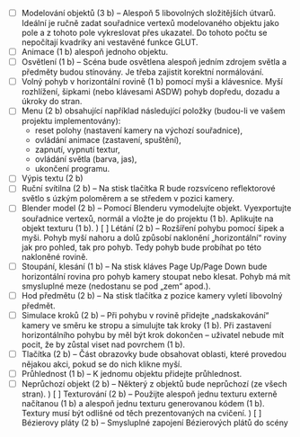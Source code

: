 - [ ] Modelování objektů (3 b) – Alespoň 5 libovolných složitějších útvarů. Ideální je ručně zadat
souřadnice vertexů modelovaného objektu jako pole a z tohoto pole vykreslovat přes ukazatel.
Do tohoto počtu se nepočítají kvadriky ani vestavěné funkce GLUT.
- [ ] Animace (1 b) alespoň jednoho objektu.
- [ ]  Osvětlení (1 b) – Scéna bude osvětlena alespoň jedním zdrojem světla a předměty budou
stínovány. Je třeba zajistit korektní normálování.
- [ ] Volný pohyb v horizontální rovině (1 b) pomocí myši a klávesnice. Myší rozhlížení, šipkami (nebo
klávesami ASDW) pohyb dopředu, dozadu a úkroky do stran.
- [ ] Menu (2 b) obsahující například následující položky (budou-li ve vašem projektu
implementovány):
    - reset polohy (nastavení kamery na výchozí souřadnice),
    - ovládání animace (zastavení, spuštění),
    - zapnutí, vypnutí textur,
    - ovládání světla (barva, jas),
    - ukončení programu.
- [ ] Výpis textu (2 b) 
- [ ] Ruční svítilna (2 b) – Na stisk tlačítka R bude rozsvíceno reflektorové světlo s úzkým poloměrem
a se středem v pozici kamery.
- [ ] Blender model (2 b) – Pomocí Blenderu vymodelujte objekt. Vyexportujte souřadnice vertexů,
normál a vložte je do projektu (1 b). Aplikujte na objekt texturu (1 b).
) [ ] Létání (2 b) – Rozšíření pohybu pomocí šipek a myši. Pohyb myší nahoru a dolů způsobí naklonění
„horizontální“ roviny jak pro pohled, tak pro pohyb. Tedy pohyb bude probíhat po této nakloněné
rovině.
- [ ] Stoupání, klesání (1 b) – Na stisk kláves Page Up/Page Down bude horizontální rovina pro pohyb
kamery stoupat nebo klesat. Pohyb má mít smysluplné meze (nedostanu se pod „zem“ apod.).
- [ ] Hod předmětu (2 b) – Na stisk tlačítka z pozice kamery vyletí libovolný předmět.
- [ ] Simulace kroků (2 b) – Při pohybu v rovině přidejte „nadskakování“ kamery ve směru ke stropu
a simulujte tak kroky (1 b). Při zastavení horizontálního pohybu by měl být krok dokončen –
uživatel nebude mít pocit, že by zůstal viset nad povrchem (1 b).
- [ ] Tlačítka (2 b) – Část obrazovky bude obsahovat oblasti, které provedou nějakou akci, pokud se do
nich klikne myší.
- [ ] Průhlednost (1 b) – K jednomu objektu přidejte průhlednost.
- [ ] Neprůchozí objekt (2 b) – Některý z objektů bude neprůchozí (ze všech stran).
) [ ] Texturování (2 b) – Použijte alespoň jednu texturu externě načítanou (1 b) a alespoň jednu
texturu generovanou kódem (1 b). Textury musí být odlišné od těch prezentovaných na cvičení.
) [ ] Bézierovy pláty (2 b) – Smysluplné zapojení Bézierových plátů do scény
